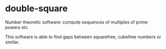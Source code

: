 # double-square
Number theoretic software: compute sequences of multiples of prime powers etc

This software is able to find gaps between squarefree, cubefree numbers or similar.
